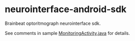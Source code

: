 # neurointerface-android-sdk
Brainbeat optoritmograph neurointerface sdk.

See comments in sample [MonitoringActivity.java](api/sample/android/neurointerface.monitor/neurointerface.monitor/src/main/java/org/mtbo/neurointerfacesample/MonitoringActivity.java) for details.
